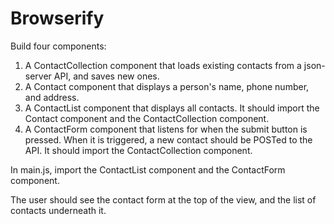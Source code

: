 # Browserify 

Build four components:

1. A ContactCollection component that loads existing contacts from a json-server API, and saves new ones.
1. A Contact component that displays a person's name, phone number, and address.
1. A ContactList component that displays all contacts. It should import the Contact component and the ContactCollection component.
1. A ContactForm component that listens for when the submit button is pressed. When it is triggered, a new contact should be POSTed to the API. It should import the ContactCollection component.

In main.js, import the ContactList component and the ContactForm component.

The user should see the contact form at the top of the view, and the list of contacts underneath it.

